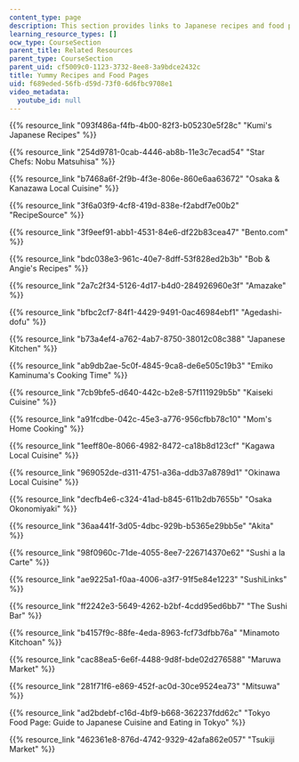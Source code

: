 ```yaml
---
content_type: page
description: This section provides links to Japanese recipes and food pages.
learning_resource_types: []
ocw_type: CourseSection
parent_title: Related Resources
parent_type: CourseSection
parent_uid: cf5009c0-1123-3732-8ee8-3a9bdce2432c
title: Yummy Recipes and Food Pages
uid: f689eded-56fb-d59d-73f0-6d6fbc9708e1
video_metadata:
  youtube_id: null
---
```


{{% resource_link "093f486a-f4fb-4b00-82f3-b05230e5f28c" "Kumi's Japanese Recipes" %}}

{{% resource_link "254d9781-0cab-4446-ab8b-11e3c7ecad54" "Star Chefs: Nobu Matsuhisa" %}}

{{% resource_link "b7468a6f-2f9b-4f3e-806e-860e6aa63672" "Osaka & Kanazawa Local Cuisine" %}}

{{% resource_link "3f6a03f9-4cf8-419d-838e-f2abdf7e00b2" "RecipeSource" %}}

{{% resource_link "3f9eef91-abb1-4531-84e6-df22b83cea47" "Bento.com" %}}

{{% resource_link "bdc038e3-961c-40e7-8dff-53f828ed2b3b" "Bob & Angie's Recipes" %}}

{{% resource_link "2a7c2f34-5126-4d17-b4d0-284926960e3f" "Amazake" %}}

{{% resource_link "bfbc2cf7-84f1-4429-9491-0ac46984ebf1" "Agedashi-dofu" %}}

{{% resource_link "b73a4ef4-a762-4ab7-8750-38012c08c388" "Japanese Kitchen" %}}

{{% resource_link "ab9db2ae-5c0f-4845-9ca8-de6e505c19b3" "Emiko Kaminuma's Cooking Time" %}}

{{% resource_link "7cb9bfe5-d640-442c-b2e8-57f111929b5b" "Kaiseki Cuisine" %}}

{{% resource_link "a91fcdbe-042c-45e3-a776-956cfbb78c10" "Mom's Home Cooking" %}}

{{% resource_link "1eeff80e-8066-4982-8472-ca18b8d123cf" "Kagawa Local Cuisine" %}}

{{% resource_link "969052de-d311-4751-a36a-ddb37a8789d1" "Okinawa Local Cuisine" %}}

{{% resource_link "decfb4e6-c324-41ad-b845-611b2db7655b" "Osaka Okonomiyaki" %}}

{{% resource_link "36aa441f-3d05-4dbc-929b-b5365e29bb5e" "Akita" %}}

{{% resource_link "98f0960c-71de-4055-8ee7-226714370e62" "Sushi a la Carte" %}}

{{% resource_link "ae9225a1-f0aa-4006-a3f7-91f5e84e1223" "SushiLinks" %}}

{{% resource_link "ff2242e3-5649-4262-b2bf-4cdd95ed6bb7" "The Sushi Bar" %}}

{{% resource_link "b4157f9c-88fe-4eda-8963-fcf73dfbb76a" "Minamoto Kitchoan" %}}

{{% resource_link "cac88ea5-6e6f-4488-9d8f-bde02d276588" "Maruwa Market" %}}

{{% resource_link "281f71f6-e869-452f-ac0d-30ce9524ea73" "Mitsuwa" %}}

{{% resource_link "ad2bdebf-c16d-4bf9-b668-362237fdd62c" "Tokyo Food Page: Guide to Japanese Cuisine and Eating in Tokyo" %}}

{{% resource_link "462361e8-876d-4742-9329-42afa862e057" "Tsukiji Market" %}}